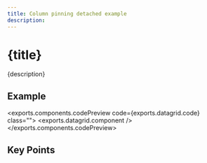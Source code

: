```yaml
---
title: Column pinning detached example
description:
---
```


<script>
	import {exports} from './exports.ts'
</script>

# {title}

{description}

## Example

<exports.components.codePreview code={exports.datagrid.code} class="">
	<exports.datagrid.component />
</exports.components.codePreview> 

## Key Points